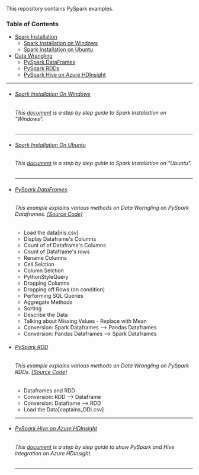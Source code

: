 This repository contains PySpark examples.

### Table of Contents
- <a href='#spark-installation'>Spark Installation</a>
  - <a href='#spark-installation-on-windows'>Spark Installation on Windows</a> 
  - <a href='#spark-installation-on-ubuntu'>Spark Installation on Ubuntu</a>
- <a href='#data-wrangling'>Data Wrangling</a> 
  - <a href='#pyspark-dataframes'>PySpark DataFrames</a> 
  - <a href='#pyspark-rdd'>PySpark RDDs</a> 
  - <a href='#pyspark-hive-on-azure-hdinsight'>PySpark Hive on Azure HDInsight</a>
  
  
<hr>

- ###### [Spark Installation On Windows](https://github.com/rahulvaish/Apache-Spark/blob/SparkEnvironment/SparkOnWindows.MD)
   ###### This [document](https://github.com/rahulvaish/Apache-Spark/blob/SparkEnvironment/SparkOnWindows.MD) is a step by step guide to Spark Installation on "Windows".  
   
  <hr>
  
- ###### [Spark Installation On Ubuntu](https://github.com/rahulvaish/Apache-Spark/blob/SparkEnvironment/SparkOnUbuntu.MD)
   ###### This [document](https://github.com/rahulvaish/Apache-Spark/blob/SparkEnvironment/SparkOnUbuntu.MD) is a step by step guide to Spark Installation on "Ubuntu".  
   
  <hr>
   
 
- ###### [PySpark DataFrames](https://github.com/rahulvaish/Apache-Spark/tree/DataWrangling)
   ###### This example explains various methods on Data Worngling on PySpark Dataframes. [[Source Code]](https://github.com/rahulvaish/Apache-Spark/tree/DataWrangling) 
  * Load the data[iris.csv]
  * Display Dataframe's Columns
  * Count of of Dataframe's Columns
  * Count of Dataframe's rows
  * Rename Columns
  * Cell Selction
  * Column Selction  
  * PythonStyleQuery  
  * Dropping Columns
  * Dropping off Rows (on condition)
  * Performing SQL Queries
  * Aggregate Methods
  * Sorting
  * Describe the Data
  * Talking about Missing Values - Replace with Mean
  * Conversion: Spark Dataframes --> Pandas Dataframes
  * Conversion: Pandas Dataframes --> Spark Dataframes
  
  
- ###### [PySpark RDD](https://github.com/rahulvaish/Apache-Spark/tree/DataWrangling)
   ###### This example explains various methods on Data Wrangling on PySpark RDDs. [[Source Code]](https://github.com/rahulvaish/Apache-Spark/tree/DataWrangling) 
  * Dataframes and RDD
  * Conversion: RDD --> Dataframe
  * Conversion: Dataframe --> RDD
  * Load the Data[captains_ODI.csv]
  
  
  <hr>
  
- ###### [PySpark Hive on Azure HDInsight](https://github.com/rahulvaish/ReferenceDocuments/blob/master/UnderstandingApacheHadoop/Hive/Hive%2BPyspark%5BAzure%20HDInsight%5D.docx)
   ###### This [document](https://github.com/rahulvaish/ReferenceDocuments/blob/master/UnderstandingApacheHadoop/Hive/Hive%2BPyspark%5BAzure%20HDInsight%5D.docx) is a step by step guide to show PySpark and Hive integration on Azure HDInsight.  
   
  <hr>

